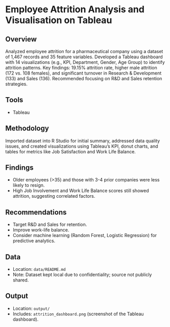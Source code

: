 # Employee Attrition Analysis and Visualisation on Tableau

## Overview
Analyzed employee attrition for a pharmaceutical company using a dataset of 1,467 records and 35 feature variables. Developed a Tableau dashboard with 14 visualizations (e.g., KPI, Department, Gender, Age Group) to identify attrition patterns. Key findings: 19.15% attrition rate, higher male attrition (172 vs. 108 females), and significant turnover in Research & Development (133) and Sales (136). Recommended focusing on R&D and Sales retention strategies.

## Tools
- Tableau

## Methodology
Imported dataset into R Studio for initial summary, addressed data quality issues, and created visualizations using Tableau’s KPI, donut charts, and tables for metrics like Job Satisfaction and Work Life Balance.

## Findings
- Older employees (>35) and those with 3-4 prior companies were less likely to resign.
- High Job Involvement and Work Life Balance scores still showed attrition, suggesting correlated factors.

## Recommendations
- Target R&D and Sales for retention.
- Improve work-life balance.
- Consider machine learning (Random Forest, Logistic Regression) for predictive analytics.

## Data
- Location: `data/README.md`
- Note: Dataset kept local due to confidentiality; source not publicly shared.

## Output
- Location: `output/`
- Includes: `attrition_dashboard.png` (screenshot of the Tableau dashboard).
